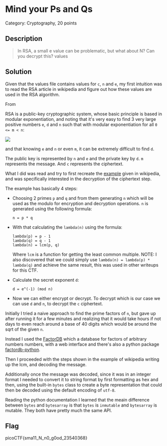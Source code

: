 # Mind your Ps and Qs
Category: Cryptography, 20 points

## Description
> In RSA, a small e value can be problematic, but what about N? Can you decrypt this? values

## Solution

Given that the values file contains values for `c`, `n` and `e`, my first intuition
was to read the RSA article in wikipedia and figure out how these values are
used in the RSA algorithm.

From 

RSA is a public-key cryptographic system, whose basic principle is based in
modular exponentiation, and noting that it's very easy to find 3 very large
positive numbers `e`, `d` and `n` such that with modular exponentiation for
all `0 <= m < n`:

<img src="https://render.githubusercontent.com/render/math?math=(m^{e})^{d}\equiv m {\pmod {n}}">

and that knowing `e` and `n` or even `m`, it can be extremely difficult to find `d`.


The public key is represented by `n` and `e` and the private key by `d`. `m`
represents the message. And `c` represents the ciphertext.


What I did was read and try to first recreate the
[example](https://en.wikipedia.org/wiki/RSA_(cryptosystem)#Example) given in
wikipedia, and was specifically interested in the decryption of the ciphertext
step.


The example has basically 4 steps:

* Choosing 2 primes `p` and `q` and from them generating `n` which will be
  used as the modulo for encryption and decryption operations. `n` is
  generated using the following formula:
  ```
  n = p * q
  ```

* With that calculating the `lambda(n)` using the formula:
  ```
  lambda(p) = p - 1
  lambda(q) = q - 1
  lambda(n) = lcm(p, q)
  ```
  Where `lcm` is a function for getting the least common multiple.
  NOTE: I also discovered that we could simply use `lambda(n) = lambda(p) *
  lambda(q)` and achieve the same result, this was used in other writeups for
  this CTF.
  
* Calculate the secret exponent `d`:
  ```
  d = e^(-1) (mod n)
  ```

* Now we can either encrypt or decrypt. To decrypt which is our case we can
  use `d` and `n`, to decrypt the `c` ciphertext.


Initially I tried a naive approach to find the prime factors of `n`, but gave
up after running it for a few minutes and realizing that it would take hours
if not days to even reach around a base of 40 digits which would be around the
sqrt of the given `n`.

Instead I used the [FactorDB](http://factordb.com/) which a database for
factors of arbitrary numbers numbers, with a web interface and there's also a
python package [factordb-python](https://pypi.org/project/factordb-python/).

Then I proceeded with the steps shown in the example of wikipedia writing up
the lcm, and decoding the message.

Additionally once the message was decoded, since it was in an integer format I
needed to convert it to string format by first formatting as hex and then,
using the built-in `bytes` class to create a byte representation that could
then be decoded using the default encoding of `utf-8`.

Reading the python documentation I learned that the meain difference between
`bytes` and `bytesarray` is that `bytes` is `inmutable` and `bytesarray` is
mutable. They both have pretty much the same API.

## Flag
picoCTF{sma11_N_n0_g0od_23540368}
